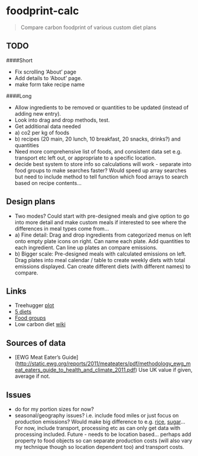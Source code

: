 foodprint-calc
==============

> Compare carbon foodprint of various custom diet plans

## TODO
####Short
+ Fix scrolling ‘About’ page
+ Add details to ‘About’ page.
+ make form take recipe name


####Long
+ Allow ingredients to be removed or quantities to be updated (instead of adding new entry).
+ Look into drag and drop methods, test.
+ Get additional data needed
+	a) co2 per kg of foods
+	b) recipes (20 main, 20 lunch, 10 breakfast, 20 snacks, drinks?) and quantities
+ Need more comprehensive list of foods, and consistent data set e.g. transport etc left out, or appropriate to a specific location. 
+ decide best system to store info so calculations will work - separate into food groups to make searches faster? Would speed up array searches but need to include method to tell function which food arrays to search based on recipe contents…


## Design plans
+ Two modes? Could start with pre-designed meals and give option to go into more detail and make custom meals if interested to see where the differences in meal types come from… 
+ 	a) Fine detail: Drag and drop ingredients from categorized menus on left onto empty plate icons on right. Can name each plate. Add quantities to each ingredient. Can line up plates an compare emissions.
+ 	b) Bigger scale: Pre-designed meals with calculated emissions on left. Drag plates into meal calendar / table to create weekly diets with total emissions displayed. Can create different diets (with different names) to compare.


## Links
+ Treehugger [plot](http://www.treehugger.com/green-food/meat-eaters-guide-get-to-know-the-carbon-footprint-of-your-diet-lamb-beef-cheese-are-the-worst.html)
+ [5 diets](http://shrinkthatfootprint.com/food-carbon-footprint-diet)
+ [Food groups](http://fivepercent.us/2008/05/29/link-relative-climate-impact-of-red-meat-vs-other-food-types/)
+ Low carbon diet [wiki](http://en.wikipedia.org/wiki/Low_carbon_diet)

## Sources of data
+ [EWG Meat Eater’s Guide] (http://static.ewg.org/reports/2011/meateaters/pdf/methodology_ewg_meat_eaters_guide_to_health_and_climate_2011.pdf) Use UK value if given, average if not.

## Issues
- do for my portion sizes for now?
- seasonal/geography issues? i.e. include food miles or just focus on production emissions? Would make big difference to e.g. [rice](http://en.wikipedia.org/wiki/Rice#Production), [sugar](http://en.wikipedia.org/wiki/Sugarcane#Production)… For now, include transport, processing etc as can only get data with processing included. Future - needs to be location based… perhaps add property to food objects so can separate production costs (will also vary my technique though so location dependent too) and transport costs.
